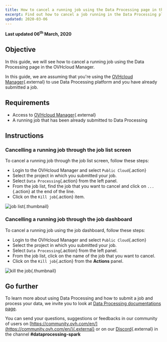 ```yaml
---
title: How to cancel a running job using the Data Processing page in the OVHcloud Manager
excerpt: Find out how to cancel a job running in the Data Processing platform through the OVHcloud Manager
updated: 2020-03-06
---
```


**Last updated 06<sup>th</sup> March, 2020**

## Objective

In this guide, we will see how to cancel a running job using the Data Processing page in the OVHcloud Manager.

In this guide, we are assuming that you're using the [OVHcloud Manager](https://ca.ovh.com/auth/?action=gotomanager&from=https://www.ovh.com/world/&ovhSubsidiary=we){.external} to use Data Processing platform and you have already submitted a job.  

## Requirements 

- Access to [OVHcloud Manager](https://ca.ovh.com/auth/?action=gotomanager&from=https://www.ovh.com/world/&ovhSubsidiary=we){.external}
- A running job that has been already submitted to Data Processing

## Instructions

### Cancelling a running job through the job list screen 

To cancel a running job through the job list screen, follow these steps:

- Login to the OVHcloud Manager and select `Public Cloud`{.action}
- Select the project in which you submitted your job. 
- Select `Data Processing`{.action} from the left panel.
- From the job list, find the job that you want to cancel and click on `...`{.action} at the end of the line.
- Click on the `Kill job`{.action} item. 

![job list](images/joblist.png){.thumbnail}

### Cancelling a running job through the job dashboard

To cancel a running job using the job dashboard, follow these steps: 

- Login to the OVHcloud Manager and select `Public Cloud`{.action}
- Select the project in which you submitted your job. 
- Select `Data Processing`{.action} from the left panel.
- From the job list, click on the name of the job that you want to cancel. 
- Click on the `Kill job`{.action} from the **Actions** panel. 

![kill the job](images/kill.png){.thumbnail}

## Go further

To learn more about using Data Processing and how to submit a job and process your data, we invite you to look at [Data Processing documentations page](/products/public-cloud-data-analytics-data-processing).

You can send your questions, suggestions or feedbacks in our community of users on [https://community.ovh.com/en/](https://community.ovh.com/en/){.external} or on our [Discord](https://discord.gg/VVvZg8NCQM){.external} in the channel **#dataprocessing-spark**
